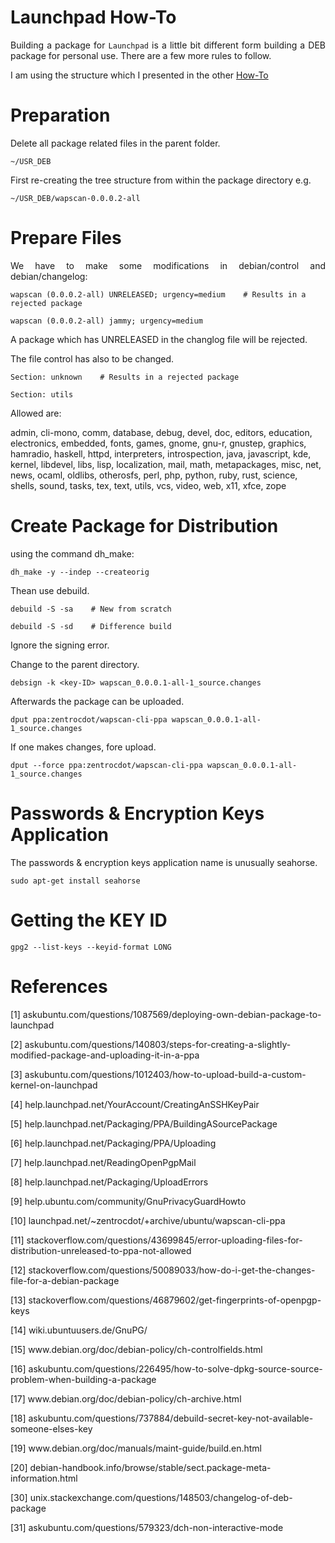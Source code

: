# Launchpad How-To

<p align="justify">Building a package for <code>Launchpad</code> is a little bit different form building a DEB package for personal use. There are a few more rules to follow.</p>

<p align="justify">I am using the structure which I presented in the other  <a href="https://github.com/zentrocdot/wapscan_package/blob/main/HOW-TO.md">How-To<a>

# Preparation 

<p align="justify">Delete all package related files in the parent folder.</p>

    ~/USR_DEB

<p align="justify">First re-creating the tree structure from within the package directory e.g.</p>

    ~/USR_DEB/wapscan-0.0.0.2-all

# Prepare Files

<p align="justify">We have to make some modifications in debian/control and debian/changelog:</p>  

    wapscan (0.0.0.2-all) UNRELEASED; urgency=medium    # Results in a rejected package   

    wapscan (0.0.0.2-all) jammy; urgency=medium

 <p align="justify">A package which has UNRELEASED in the changlog file will be rejected.</p>   

 <p align="justify">The file control has also to be changed.</p>  

    Section: unknown    # Results in a rejected package   

    Section: utils

Allowed are:

admin, cli-mono, comm, database, debug, devel, doc, editors, education, electronics, embedded, fonts, games, gnome, gnu-r, gnustep, graphics, hamradio, haskell, httpd, interpreters, introspection, java, javascript, kde, kernel, libdevel, libs, lisp, localization, mail, math, metapackages, misc, net, news, ocaml, oldlibs, otherosfs, perl, php, python, ruby, rust, science, shells, sound, tasks, tex, text, utils, vcs, video, web, x11, xfce, zope

# Create Package for Distribution

<p align="justify">using the command dh_make:</p>  

    dh_make -y --indep --createorig

<p align="justify">Thean use debuild.</p>  

    debuild -S -sa    # New from scratch

    debuild -S -sd    # Difference build

<p align="justify">Ignore the signing error.</p>  

<p align="justify">Change to the parent directory.</p> 

    debsign -k <key-ID> wapscan_0.0.0.1-all-1_source.changes

<p align="justify">Afterwards the package can be uploaded.</p> 

    dput ppa:zentrocdot/wapscan-cli-ppa wapscan_0.0.0.1-all-1_source.changes

<p align="justify">If one makes changes, fore upload.</p> 

    dput --force ppa:zentrocdot/wapscan-cli-ppa wapscan_0.0.0.1-all-1_source.changes

# Passwords & Encryption Keys Application

<p align="justify">The passwords & encryption keys application name is unusually seahorse.</p> 

    sudo apt-get install seahorse

# Getting the KEY ID

    gpg2 --list-keys --keyid-format LONG

# References

[1]   askubuntu.com/questions/1087569/deploying-own-debian-package-to-launchpad

[2]   askubuntu.com/questions/140803/steps-for-creating-a-slightly-modified-package-and-uploading-it-in-a-ppa

[3]    askubuntu.com/questions/1012403/how-to-upload-build-a-custom-kernel-on-launchpad

[4]    help.launchpad.net/YourAccount/CreatingAnSSHKeyPair

[5]    help.launchpad.net/Packaging/PPA/BuildingASourcePackage

[6]    help.launchpad.net/Packaging/PPA/Uploading

[7]    help.launchpad.net/ReadingOpenPgpMail

[8]    help.launchpad.net/Packaging/UploadErrors

[9]    help.ubuntu.com/community/GnuPrivacyGuardHowto

[10]   launchpad.net/~zentrocdot/+archive/ubuntu/wapscan-cli-ppa

[11]    stackoverflow.com/questions/43699845/error-uploading-files-for-distribution-unreleased-to-ppa-not-allowed

[12]    stackoverflow.com/questions/50089033/how-do-i-get-the-changes-file-for-a-debian-package

[13]    stackoverflow.com/questions/46879602/get-fingerprints-of-openpgp-keys

[14]    wiki.ubuntuusers.de/GnuPG/

[15]    www&#8203;.debian.org/doc/debian-policy/ch-controlfields.html

[16]    askubuntu.com/questions/226495/how-to-solve-dpkg-source-source-problem-when-building-a-package

[17]    www&#8203;.debian.org/doc/debian-policy/ch-archive.html

[18]    askubuntu.com/questions/737884/debuild-secret-key-not-available-someone-elses-key

[19]   www&#8203;.debian.org/doc/manuals/maint-guide/build.en.html

[20]    debian-handbook.info/browse/stable/sect.package-meta-information.html

[30]    unix.stackexchange.com/questions/148503/changelog-of-deb-package

[31]    askubuntu.com/questions/579323/dch-non-interactive-mode

